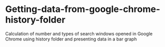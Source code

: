 # Getting-data-from-google-chrome-history-folder
Calculation of number and types of search windows opened in Google Chrome using history folder and presenting data in a bar graph
